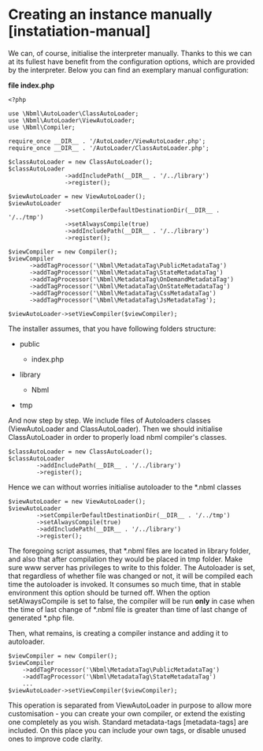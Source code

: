 # Creating an instance manually [instatiation-manual]

We can, of course, initialise the interpreter manually. Thanks to this we can at its fullest have benefit from the configuration options, which are provided by the interpreter.
Below you can find an exemplary manual configuration:

**file index.php**

	<?php

	use \Nbml\AutoLoader\ClassAutoLoader;
	use \Nbml\AutoLoader\ViewAutoLoader;
	use \Nbml\Compiler;

	require_once __DIR__ . '/AutoLoader/ViewAutoLoader.php';
	require_once __DIR__ . '/AutoLoader/ClassAutoLoader.php';

	$classAutoLoader = new ClassAutoLoader();
	$classAutoLoader
					->addIncludePath(__DIR__ . '/../library')
					->register();

	$viewAutoLoader = new ViewAutoLoader();
	$viewAutoLoader
					->setCompilerDefaultDestinationDir(__DIR__ . '/../tmp')
					->setAlwaysCompile(true)
					->addIncludePath(__DIR__ . '/../library')
					->register();

	$viewCompiler = new Compiler();
	$viewCompiler
          ->addTagProcessor('\Nbml\MetadataTag\PublicMetadataTag')
          ->addTagProcessor('\Nbml\MetadataTag\StateMetadataTag')
          ->addTagProcessor('\Nbml\MetadataTag\OnDemandMetadataTag')
          ->addTagProcessor('\Nbml\MetadataTag\OnStateMetadataTag')
          ->addTagProcessor('\Nbml\MetadataTag\CssMetadataTag')
          ->addTagProcessor('\Nbml\MetadataTag\JsMetadataTag');

	$viewAutoLoader->setViewCompiler($viewCompiler);

The installer assumes, that you have following folders structure:

* public

	* index.php
* library

	* Nbml
* tmp

And now step by step. We include files of Autoloaders classes (ViewAutoLoader and ClassAutoLoader).
Then we should initialise ClassAutoLoader in order to properly load nbml compiler's classes.

	$classAutoLoader = new ClassAutoLoader();
	$classAutoLoader
			->addIncludePath(__DIR__ . '/../library')
			->register();

Hence we can without worries initialise autoloader to the *.nbml classes

	$viewAutoLoader = new ViewAutoLoader();
	$viewAutoLoader
			->setCompilerDefaultDestinationDir(__DIR__ . '/../tmp')
			->setAlwaysCompile(true)
			->addIncludePath(__DIR__ . '/../library')
			->register();

The foregoing script assumes, that *.nbml files are located in library folder, and also that after compilation they would be placed
in tmp folder. Make sure www server has privileges to write to this folder.
The Autoloader is set, that regardless of whether file was changed or not, it will be
compiled each time the autoloader is invoked. It consumes so much time, 
that in stable environment this option 
should be turned off. When the option setAlwaysCompile is set to false, the compiler will be run **only** in case
when the time of last change of *.nbml file is greater than time of last change of generated *.php file.

Then, what remains, is creating a compiler instance and adding it to autoloader.

	$viewCompiler = new Compiler();
	$viewCompiler
        ->addTagProcessor('\Nbml\MetadataTag\PublicMetadataTag')
        ->addTagProcessor('\Nbml\MetadataTag\StateMetadataTag')
        ...
	$viewAutoLoader->setViewCompiler($viewCompiler);

This operation is separated from ViewAutoLoader in purpose to allow more customisation - you can create your own compiler,
or extend the existing one completely as you wish.
Standard metadata-tags [metadata-tags] are included. On this place you can include your own tags, or disable
unused ones to improve code clarity.
